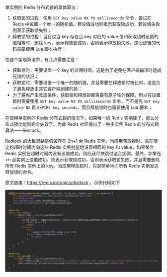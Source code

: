 单实例的 Redis 分布式锁的具体算法：
1. 获取锁的过程：使用 `SET key value NX PX milliseconds` 命令，尝试在 Redis 中设置一个唯一的随机值。若设值成功则表示获取锁成功，若设值失败则表示获取锁失败；
2. 释放锁的过程：当且仅当 key 存在且 key 对应的 value 值和获取锁时设置的值相等时，删除 key，表示释放锁成功，否则表示释放锁失败。这段逻辑的代码需要使用 Lua 脚本执行；

在这个实现算法中，有几点需要注意：
* 获取锁时，需要设置一个 key 的过期时间，这是为了避免在客户端崩溃时造成死锁的状况；
* 获取锁时，需要设置一个唯一的随机值，并且需要在释放锁时被比对，这是为了避免释放由其它客户端创建的锁；
* 为了避免产生竞态条件，获取锁和释放锁都需要有原子性的保障。所以在设置锁时需要使用 `SET key value NX PX milliseconds` 命令，而不是先 `SET key value NX` 再 `EXPIRE key seconds`，而且释放锁时也需要使用 Lua 脚本；

在使用单实例的 Redis 分布式锁的情况下，如果唯一的 Redis 实例挂了，那么分布式锁功能则完全失效了。为此 Redis 社区提出了一种多实例 Redis 的分布式锁算法——Redlock。

Redlock 的大致思路是假设存在 2n+1 台 Redis 实例，当应用获取锁时，需在限定的超时时间内向这些 Redis 实例批量地设置相同的 key 和 value，如果某台 Redis 实例在超时时间内没有设值成功，则应该尽快跳过这台实例。最终，如果在 >n 台实例上设值成功，则表示获取锁成功，否则表示获取锁失败，并且需要删除所有 Redis 实例上的 key。当应用释放锁时，只是简单地向所有 Redis 实例发送释放锁的命令。

原文链接：https://redis.io/topics/distlock ，示例代码如下

![image](1.jpg)